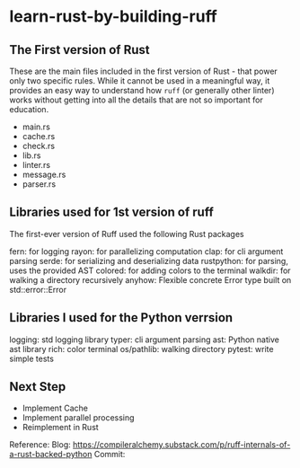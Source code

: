 # learn-rust-by-building-ruff

## The First version of Rust
These are the main files included in the first version of Rust - that power only two specific rules. While it cannot be used in a meaningful way, it provides an easy way to understand how `ruff` (or generally other linter) works without getting into all the details that are not so important for education.

- main.rs
- cache.rs
- check.rs
- lib.rs
- linter.rs
- message.rs
- parser.rs

## Libraries used for 1st version of ruff
The first-ever version of Ruff used the following Rust packages

fern: for logging
rayon: for parallelizing computation
clap: for cli argument parsing
serde: for serializing and deserializing data
rustpython: for parsing, uses the provided AST
colored: for adding colors to the terminal
walkdir: for walking a directory recursively
anyhow: Flexible concrete Error type built on std::error::Error

## Libraries I used for the Python verrsion
logging: std logging library
typer: cli argument parsing
ast: Python native ast library
rich: color terminal
os/pathlib: walking directory
pytest: write simple tests

## Next Step
- Implement Cache
- Implement parallel processing
- Reimplement in Rust

Reference:
Blog: https://compileralchemy.substack.com/p/ruff-internals-of-a-rust-backed-python
Commit:

